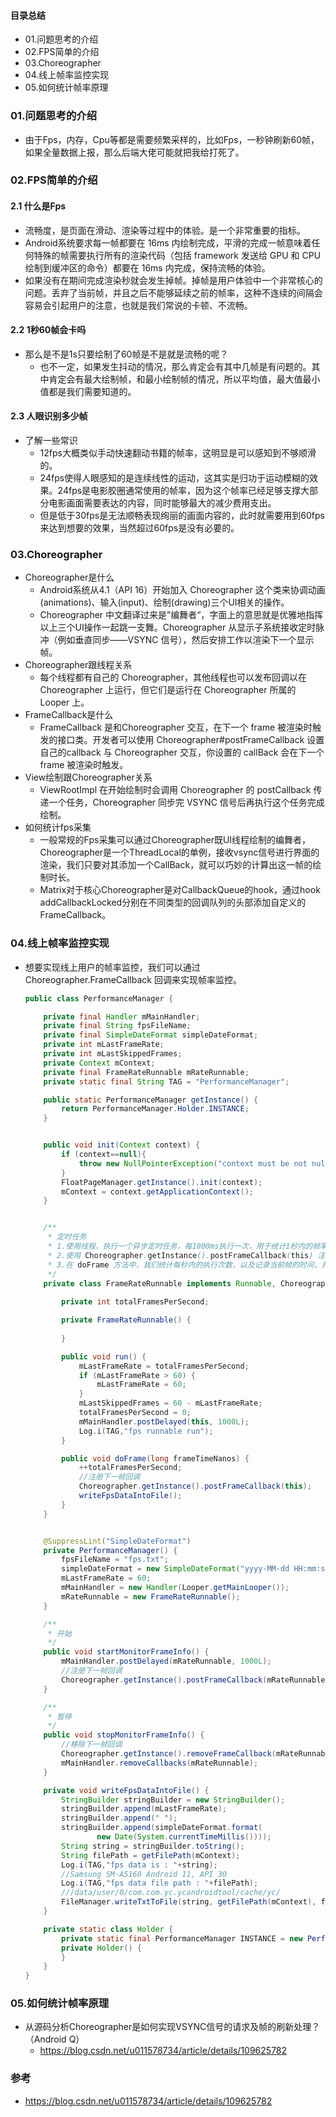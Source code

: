 #### 目录总结
- 01.问题思考的介绍
- 02.FPS简单的介绍
- 03.Choreographer
- 04.线上帧率监控实现
- 05.如何统计帧率原理




### 01.问题思考的介绍
- 由于Fps，内存，Cpu等都是需要频繁采样的，比如Fps，一秒钟刷新60帧，如果全量数据上报，那么后端大佬可能就把我给打死了。



### 02.FPS简单的介绍
#### 2.1 什么是Fps
- 流畅度，是页面在滑动、渲染等过程中的体验。是一个非常重要的指标。
- Android系统要求每一帧都要在 16ms 内绘制完成，平滑的完成一帧意味着任何特殊的帧需要执行所有的渲染代码（包括 framework 发送给 GPU 和 CPU 绘制到缓冲区的命令）都要在 16ms 内完成，保持流畅的体验。
- 如果没有在期间完成渲染秒就会发生掉帧。掉帧是用户体验中一个非常核心的问题。丢弃了当前帧，并且之后不能够延续之前的帧率，这种不连续的间隔会容易会引起用户的注意，也就是我们常说的卡顿、不流畅。


#### 2.2 1秒60帧会卡吗
- 那么是不是1s只要绘制了60帧是不是就是流畅的呢？
    - 也不一定，如果发生抖动的情况，那么肯定会有其中几帧是有问题的。其中肯定会有最大绘制帧，和最小绘制帧的情况，所以平均值，最大值最小值都是我们需要知道的。
  

#### 2.3 人眼识别多少帧
- 了解一些常识
    - 12fps大概类似手动快速翻动书籍的帧率，这明显是可以感知到不够顺滑的。
    - 24fps使得人眼感知的是连续线性的运动，这其实是归功于运动模糊的效果。24fps是电影胶圈通常使用的帧率，因为这个帧率已经足够支撑大部分电影画面需要表达的内容，同时能够最大的减少费用支出。
    - 但是低于30fps是无法顺畅表现绚丽的画面内容的，此时就需要用到60fps来达到想要的效果，当然超过60fps是没有必要的。



### 03.Choreographer
- Choreographer是什么
    - Android系统从4.1（API 16）开始加入 Choreographer 这个类来协调动画(animations)、输入(input)、绘制(drawing)三个UI相关的操作。
    - Choreographer 中文翻译过来是”编舞者“，字面上的意思就是优雅地指挥以上三个UI操作一起跳一支舞。Choreographer 从显示子系统接收定时脉冲（例如垂直同步——VSYNC 信号），然后安排工作以渲染下一个显示帧。
- Choreographer跟线程关系
    - 每个线程都有自己的 Choreographer，其他线程也可以发布回调以在 Choreographer 上运行，但它们是运行在 Choreographer 所属的 Looper 上。
- FrameCallback是什么
    - FrameCallback 是和Choreographer 交互，在下一个 frame 被渲染时触发的接口类。开发者可以使用 Choreographer#postFrameCallback 设置自己的callback 与 Choreographer 交互，你设置的 callBack 会在下一个 frame 被渲染时触发。
- View绘制跟Choreographer关系
    - ViewRootImpl 在开始绘制时会调用 Choreographer 的 postCallback 传递一个任务，Choreographer 同步完 VSYNC 信号后再执行这个任务完成绘制。
- 如何统计fps采集
    - 一般常规的Fps采集可以通过Choreographer既UI线程绘制的编舞者，Choreographer是一个ThreadLocal的单例，接收vsync信号进行界面的渲染，我们只要对其添加一个CallBack，就可以巧妙的计算出这一帧的绘制时长。
    - Matrix对于核心Choreographer是对CallbackQueue的hook，通过hook addCallbackLocked分别在不同类型的回调队列的头部添加自定义的FrameCallback。


### 04.线上帧率监控实现
- 想要实现线上用户的帧率监控，我们可以通过 Choreographer.FrameCallback 回调来实现帧率监控。
    ``` java
    public class PerformanceManager {
    
        private final Handler mMainHandler;
        private final String fpsFileName;
        private final SimpleDateFormat simpleDateFormat;
        private int mLastFrameRate;
        private int mLastSkippedFrames;
        private Context mContext;
        private final FrameRateRunnable mRateRunnable;
        private static final String TAG = "PerformanceManager";
    
        public static PerformanceManager getInstance() {
            return PerformanceManager.Holder.INSTANCE;
        }
    
    
        public void init(Context context) {
            if (context==null){
                throw new NullPointerException("context must be not null");
            }
            FloatPageManager.getInstance().init(context);
            mContext = context.getApplicationContext();
        }
    
    
        /**
         * 定时任务
         * 1.使用线程，执行一个异步定时任务，每1000ms执行一次，用于统计1秒内的帧率。
         * 2.使用 Choreographer.getInstance().postFrameCallback(this) 注册 VSYNC 信号回调监听，当 VSYNC 信号返回时，会执行 doFrame 回调函数。
         * 3.在 doFrame 方法中，我们统计每秒内的执行次数，以及记录当前帧的时间，并注册一下次监听。
         */
        private class FrameRateRunnable implements Runnable, Choreographer.FrameCallback {
            
            private int totalFramesPerSecond;
    
            private FrameRateRunnable() {
                
            }
    
            public void run() {
                mLastFrameRate = totalFramesPerSecond;
                if (mLastFrameRate > 60) {
                    mLastFrameRate = 60;
                }
                mLastSkippedFrames = 60 - mLastFrameRate;
                totalFramesPerSecond = 0;
                mMainHandler.postDelayed(this, 1000L);
                Log.i(TAG,"fps runnable run");
            }
    
            public void doFrame(long frameTimeNanos) {
                ++totalFramesPerSecond;
                //注册下一帧回调
                Choreographer.getInstance().postFrameCallback(this);
                writeFpsDataIntoFile();
            }
        }
    
    
        @SuppressLint("SimpleDateFormat")
        private PerformanceManager() {
            fpsFileName = "fps.txt";
            simpleDateFormat = new SimpleDateFormat("yyyy-MM-dd HH:mm:ss");
            mLastFrameRate = 60;
            mMainHandler = new Handler(Looper.getMainLooper());
            mRateRunnable = new FrameRateRunnable();
        }
    
        /**
         * 开始
         */
        public void startMonitorFrameInfo() {
            mMainHandler.postDelayed(mRateRunnable, 1000L);
            //注册下一帧回调
            Choreographer.getInstance().postFrameCallback(mRateRunnable);
        }
    
        /**
         * 暂停
         */
        public void stopMonitorFrameInfo() {
            //移除下一帧回调
            Choreographer.getInstance().removeFrameCallback(mRateRunnable);
            mMainHandler.removeCallbacks(mRateRunnable);
        }
    
        private void writeFpsDataIntoFile() {
            StringBuilder stringBuilder = new StringBuilder();
            stringBuilder.append(mLastFrameRate);
            stringBuilder.append(" ");
            stringBuilder.append(simpleDateFormat.format(
                    new Date(System.currentTimeMillis())));
            String string = stringBuilder.toString();
            String filePath = getFilePath(mContext);
            Log.i(TAG,"fps data is : "+string);
            //Samsung SM-A5160 Android 11, API 30
            Log.i(TAG,"fps data file path : "+filePath);
            ///data/user/0/com.com.yc.ycandroidtool/cache/yc/
            FileManager.writeTxtToFile(string, getFilePath(mContext), fpsFileName);
        }
    
        private static class Holder {
            private static final PerformanceManager INSTANCE = new PerformanceManager();
            private Holder() {
            }
        }
    }
    ```


### 05.如何统计帧率原理
- 从源码分析Choreographer是如何实现VSYNC信号的请求及帧的刷新处理？（Android Q）
    - https://blog.csdn.net/u011578734/article/details/109625782



### 参考
- https://blog.csdn.net/u011578734/article/details/109625782